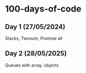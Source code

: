 # 100-days-of-code

## Day 1 (27/05/2024)

Stacks, Twosum, Promise all

## Day 2 (28/05/2025)

Queues with array, objects
